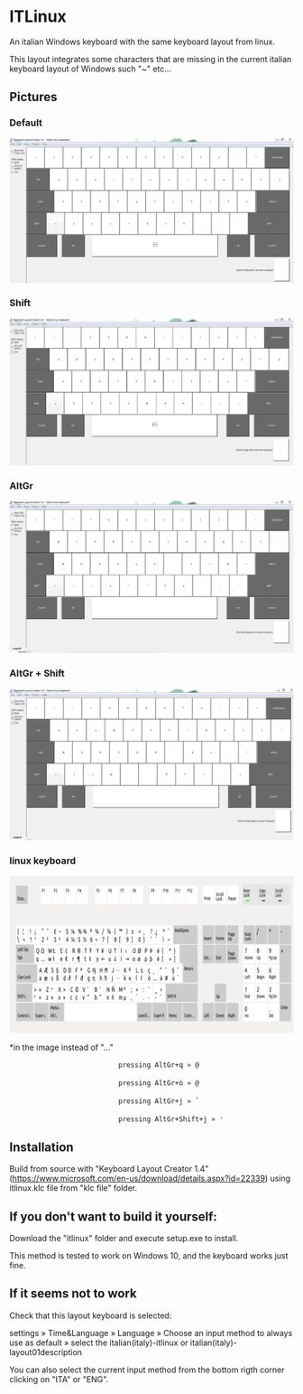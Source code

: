 ITLinux
=======

An italian Windows keyboard with the same keyboard layout from linux.

This layout integrates some characters that are missing in the current italian keyboard layout of Windows such "~" etc...

## Pictures

### Default
![Default](https://raw.githubusercontent.com/Rekrytus/IT_keyboard_linuxlike_for_windows/master/pictures/1.PNG)

### Shift
![Shift](https://raw.githubusercontent.com/Rekrytus/IT_keyboard_linuxlike_for_windows/master/pictures/2.PNG)

### AltGr
![AltGr](https://raw.githubusercontent.com/Rekrytus/IT_keyboard_linuxlike_for_windows/master/pictures/3.PNG)

### AltGr + Shift
![AltGr+Shift](https://raw.githubusercontent.com/Rekrytus/IT_keyboard_linuxlike_for_windows/master/pictures/4.PNG)

### linux keyboard
![Linux_keyboard_Layout](https://raw.githubusercontent.com/Rekrytus/IT_keyboard_linuxlike_for_windows/master/pictures/linux_keyboard.png)

*in the image instead of "..." 
                               
                               pressing AltGr+q » @

                               pressing AltGr+ò » @
                               
                               pressing AltGr+j » ̉
                               
                               pressing AltGr+Shift+j » ̛

## Installation

Build from source with "Keyboard Layout Creator 1.4" (https://www.microsoft.com/en-us/download/details.aspx?id=22339) using itlinux.klc file from "klc file" folder.

## If you don't want to build it yourself: 

Download the "itlinux" folder and execute setup.exe to install.

This method is tested to work on Windows 10, and the keyboard works just fine.



## If it seems not to work

Check that this layout keyboard is selected:

settings » Time&Language » Language » Choose an input method to always use as default » select the italian(italy)-itlinux or italian(italy)-layout01description

You can also select the current input method from the bottom rigth corner clicking on "ITA" or "ENG".
